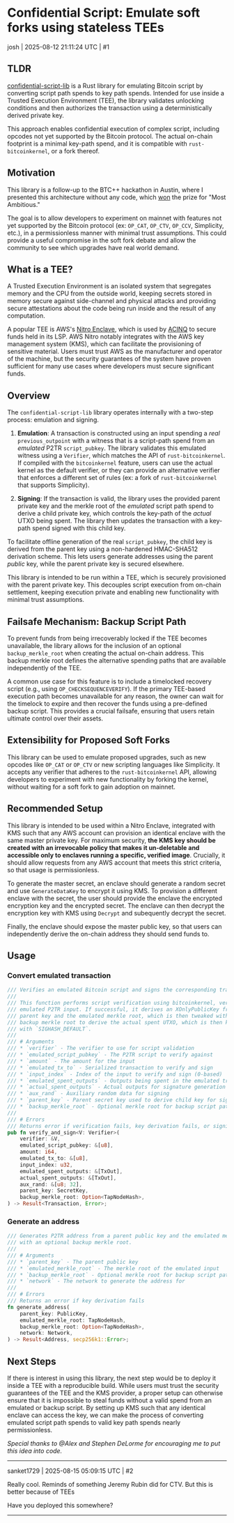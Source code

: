 # Confidential Script: Emulate soft forks using stateless TEEs

josh | 2025-08-12 21:11:24 UTC | #1

## TLDR

[confidential-script-lib](https://github.com/joshdoman/confidential-script-lib) is a Rust library for emulating Bitcoin script by converting script path spends to key path spends. Intended for use inside a Trusted Execution Environment (TEE), the library validates unlocking conditions and then authorizes the transaction using a deterministically derived private key.

This approach enables confidential execution of complex script, including opcodes not yet supported by the Bitcoin protocol. The actual on-chain footprint is a minimal key-path spend, and it is compatible with `rust-bitcoinkernel`, or a fork thereof.

## Motivation

This library is a follow-up to the BTC++ hackathon in Austin, where I presented this architecture without any code, which [won](https://devpost.com/software/confidential-script?_gl=1*1csbbzb*_gcl_au*MTY5NTI5ODMwMy4xNzUwOTY3OTI2*_ga*MTQ3NTc5NjQ5OS4xNzUwOTY3OTI2*_ga_0YHJK3Y10M*czE3NTUwMjM0MTMkbzMkZzAkdDE3NTUwMjM0MTMkajYwJGwwJGgw) the prize for "Most Ambitious."

The goal is to allow developers to experiment on mainnet with features not yet supported by the Bitcoin protocol (ex: `OP_CAT`, `OP_CTV`, `OP_CCV`, Simplicity, etc.), in a permissionless manner with minimal trust assumptions. This could provide a useful compromise in the soft fork debate and allow the community to see which upgrades have real world demand.

## What is a TEE?

A Trusted Execution Environment is an isolated system that segregates memory and the CPU from the outside world, keeping secrets stored in memory secure against side-channel and physical attacks and providing secure attestations about the code being run inside and the result of any computation.

A popular TEE is AWS's [Nitro Enclave](https://aws.amazon.com/ec2/nitro/nitro-enclaves/), which is used by [ACINQ](https://aws.amazon.com/ec2/nitro/nitro-enclaves/#ACINQ) to secure funds held in its LSP. AWS Nitro notably integrates with the AWS key management system (KMS), which can facilitate the provisioning of sensitive material. Users must trust AWS as the manufacturer and operator of the machine, but the security guarantees of the system have proven sufficient for many use cases where developers must secure significant funds.

## Overview

The `confidential-script-lib` library operates internally with a two-step process: emulation and signing.

1.  **Emulation**: A transaction is constructed using an input spending a *real* `previous_outpoint` with a witness that is a script-path spend from an *emulated* P2TR `script_pubkey`. The library validates this emulated witness using a `Verifier`, which matches the API of `rust-bitcoinkernel`. If compiled with the `bitcoinkernel` feature, users can use the actual kernel as the default verifier, or they can provide an alternative verifier that enforces a different set of rules (ex: a fork of `rust-bitcoinkernel` that supports Simplicity).

2.  **Signing**: If the transaction is valid, the library uses the provided parent private key and the merkle root of the *emulated* script path spend to derive a child private key, which controls the key-path of the *actual* UTXO being spent. The library then updates the transaction with a key-path spend signed with this child key.

To facilitate offline generation of the real `script_pubkey`, the child key is derived from the parent key using a non-hardened HMAC-SHA512 derivation scheme. This lets users generate addresses using the parent _public_ key, while the parent private key is secured elsewhere.

This library is intended to be run within a TEE, which is securely provisioned with the parent private key. This decouples script execution from on-chain settlement, keeping execution private and enabling new functionality with minimal trust assumptions.

## Failsafe Mechanism: Backup Script Path

To prevent funds from being irrecoverably locked if the TEE becomes unavailable, the library allows for the inclusion of an optional `backup_merkle_root` when creating the actual on-chain address. This backup merkle root defines the alternative spending paths that are available independently of the TEE.

A common use case for this feature is to include a timelocked recovery script (e.g., using `OP_CHECKSEQUENCEVERIFY`). If the primary TEE-based execution path becomes unavailable for any reason, the owner can wait for the timelock to expire and then recover the funds using a pre-defined backup script. This provides a crucial failsafe, ensuring that users retain ultimate control over their assets.

## Extensibility for Proposed Soft Forks

This library can be used to emulate proposed upgrades, such as new opcodes like `OP_CAT` or `OP_CTV` or new scripting languages like Simplicity. It accepts any verifier that adheres to the `rust-bitcoinkernel` API, allowing developers to experiment with new functionality by forking the kernel, without waiting for a soft fork to gain adoption on mainnet.

## Recommended Setup

This library is intended to be used within a Nitro Enclave, integrated with KMS such that any AWS account can provision an identical enclave with the same master private key. For maximum security, **the KMS key should be created with an irrevocable policy that makes it un-deletable and accessible only to enclaves running a specific, verified image**. Crucially, it should allow requests from any AWS account that meets this strict criteria, so that usage is permissionless.

To generate the master secret, an enclave should generate a random secret and use `GenerateDataKey` to encrypt it using KMS. To provision a different enclave with the secret, the user should provide the enclave the encrypted encryption key and the encrypted secret. The enclave can then decrypt the encryption key with KMS using `Decrypt` and subequently decrypt the secret.

Finally, the enclave should expose the master public key, so that users can independently derive the on-chain address they should send funds to.

## Usage

### Convert emulated transaction

```rust
/// Verifies an emulated Bitcoin script and signs the corresponding transaction.
///
/// This function performs script verification using bitcoinkernel, verifying an
/// emulated P2TR input. If successful, it derives an XOnlyPublicKey from the
/// parent key and the emulated merkle root, which is then tweaked with an optional
/// backup merkle root to derive the actual spent UTXO, which is then key path signed
/// with `SIGHASH_DEFAULT`.
///
/// # Arguments
/// * `verifier` - The verifier to use for script validation
/// * `emulated_script_pubkey` - The P2TR script to verify against
/// * `amount` - The amount for the input
/// * `emulated_tx_to` - Serialized transaction to verify and sign
/// * `input_index` - Index of the input to verify and sign (0-based)
/// * `emulated_spent_outputs` - Outputs being spent in the emulated transaction
/// * `actual_spent_outputs` - Actual outputs for signature generation
/// * `aux_rand` - Auxiliary random data for signing
/// * `parent_key` - Parent secret key used to derive child key for signing
/// * `backup_merkle_root` - Optional merkle root for backup script path spending
///
/// # Errors
/// Returns error if verification fails, key derivation fails, or signing fails
pub fn verify_and_sign<V: Verifier>(
    verifier: &V,
    emulated_script_pubkey: &[u8],
    amount: i64,
    emulated_tx_to: &[u8],
    input_index: u32,
    emulated_spent_outputs: &[TxOut],
    actual_spent_outputs: &[TxOut],
    aux_rand: &[u8; 32],
    parent_key: SecretKey,
    backup_merkle_root: Option<TapNodeHash>,
) -> Result<Transaction, Error>;
```

### Generate an address

```rust
/// Generates P2TR address from a parent public key and the emulated merkle root,
/// with an optional backup merkle root.
///
/// # Arguments
/// * `parent_key` - The parent public key
/// * `emulated_merkle_root` - The merkle root of the emulated input
/// * `backup_merkle_root` - Optional merkle root for backup script path spending
/// * `network` - The network to generate the address for
///
/// # Errors
/// Returns an error if key derivation fails
fn generate_address(
    parent_key: PublicKey,
    emulated_merkle_root: TapNodeHash,
    backup_merkle_root: Option<TapNodeHash>,
    network: Network,
) -> Result<Address, secp256k1::Error>;
```

## Next Steps

If there is interest in using this library, the next step would be to deploy it inside a TEE with a reproducible build. While users must trust the security guarantees of the TEE and the KMS provider, a proper setup can otherwise ensure that it is impossible to steal funds without a valid spend from an emulated or backup script. By setting up KMS such that any identical enclave can access the key, we can make the process of converting emulated script path spends to valid key path spends nearly permissionless.

*Special thanks to @Alex and Stephen DeLorme for encouraging me to put this idea into code.*

-------------------------

sanket1729 | 2025-08-15 05:09:15 UTC | #2

Really cool. Reminds of something Jeremy Rubin did for CTV. But this is better because of TEEs

Have you deployed this somewhere?

-------------------------

